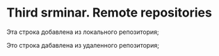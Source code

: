 # Third srminar. Remote repositories

Эта строка добавлена из локального репозитория;

Это строка дабавлена из удаленного репозитория;
